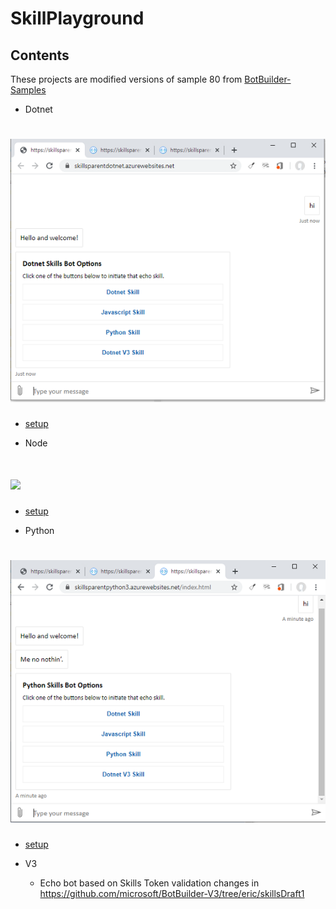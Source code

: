 # SkillPlayground

## Contents

These projects are modified versions of sample 80 from [BotBuilder-Samples](https://github.com/microsoft/BotBuilder-Samples)

- Dotnet

# ![](./media/dotnet.png)

- [setup](https://github.com/microsoft/BotBuilder-Samples/tree/master/samples/csharp_dotnetcore/80.skills-simple-bot-to-bot)

- Node

# ![](./media/node.png)

- [setup](https://github.com/microsoft/BotBuilder-Samples/tree/master/samples/javascript_nodejs/80.skills-simple-bot-to-bot)

- Python

# ![](./media/python.png)

- [setup](https://github.com/microsoft/BotBuilder-Samples/tree/master/samples/python/80.skills-simple-bot-to-bot)

- V3
    - Echo bot based on Skills Token validation changes in https://github.com/microsoft/BotBuilder-V3/tree/eric/skillsDraft1
